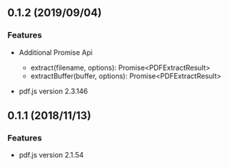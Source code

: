 <a name="0.1.2"></a>
## 0.1.2 (2019/09/04)
### Features
*   Additional Promise Api
    *   extract(filename, options): Promise&lt;PDFExtractResult&gt;
    *   extractBuffer(buffer, options): Promise&lt;PDFExtractResult&gt;
    
* pdf.js version 2.3.146
 
<a name="0.1.1"></a>
## 0.1.1 (2018/11/13)
### Features
*   pdf.js version 2.1.54
